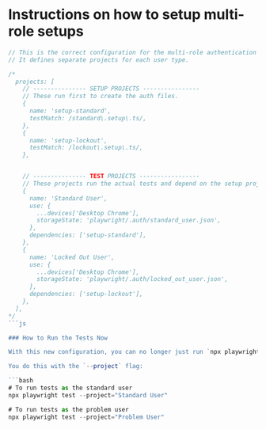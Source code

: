 # Instructions on how to setup multi-role setups

````js
// This is the correct configuration for the multi-role authentication exercise (e110).
// It defines separate projects for each user type.

/*
  projects: [
    // --------------- SETUP PROJECTS ----------------
    // These run first to create the auth files.
    {
      name: 'setup-standard',
      testMatch: /standard\.setup\.ts/,
    },
    {
      name: 'setup-lockout',
      testMatch: /lockout\.setup\.ts/,
    },


    // --------------- TEST PROJECTS -----------------
    // These projects run the actual tests and depend on the setup projects.
    {
      name: 'Standard User',
      use: {
        ...devices['Desktop Chrome'],
        storageState: 'playwright/.auth/standard_user.json',
      },
      dependencies: ['setup-standard'],
    },
    {
      name: 'Locked Out User',
      use: {
        ...devices['Desktop Chrome'],
        storageState: 'playwright/.auth/locked_out_user.json',
      },
      dependencies: ['setup-lockout'],
    },
  ],
*/
```js

### How to Run the Tests Now

With this new configuration, you can no longer just run `npx playwright test`. You must now tell Playwright *which project* (i.e., which user role) you want to test against.

You do this with the `--project` flag:

```bash
# To run tests as the standard user
npx playwright test --project="Standard User"

# To run tests as the problem user
npx playwright test --project="Problem User"

````
